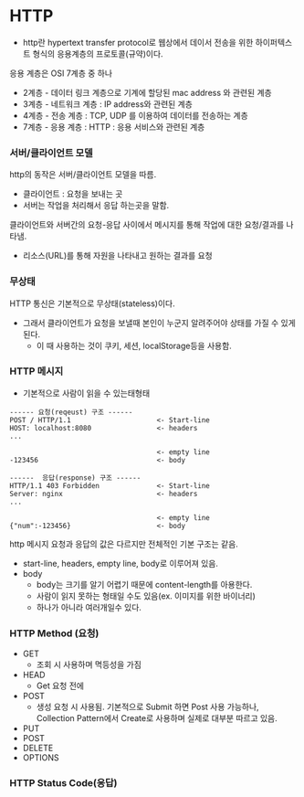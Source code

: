 # HTTP

- http란 hypertext transfer protocol로 웹상에서 데이서 전송을 위한 하이퍼텍스트 형식의 응용계층의 프로토콜(규약)이다.

응용 계층은 OSI 7계층 중 하나
- 2계층 - 데이터 링크 계층으로 기계에 할당된 mac address 와 관련된 계층
- 3계층 - 네트워크 계층 : IP address와 관련된 계층
- 4계층 - 전송 계층 : TCP, UDP 를 이용하여 데이터를 전송하는 계층
- 7계층 - 응용 계층 : HTTP : 응용 서비스와 관련된 계층

### 서버/클라이언트 모델

http의 동작은 서버/클라이언트 모델을 따름.
- 클라이언트 : 요청을 보내는 곳
- 서버는 작업을 처리해서 응답 하는곳을 말함.

클라이언트와 서버간의 요청-응답 사이에서 메시지를 통해 작업에 대한 요청/결과를 나타냄.
- 리소스(URL)를 통해 자원을 나타내고 원하는 결과를 요청 


### 무상태 

HTTP 통신은 기본적으로 무상태(stateless)이다.

- 그래서 클라이언트가 요청을 보낼때 본인이 누군지 알려주어야 상태를 가질 수 있게된다.
  - 이 때 사용하는 것이 쿠키, 세션, localStorage등을 사용함.

### HTTP 메시지
- 기본적으로 사람이 읽을 수 있는태형태
```
------ 요청(reqeust) 구조 ------
POST / HTTP/1.1                     <- Start-line
HOST: localhost:8080                <- headers
...

                                    <- empty line
-123456                             <- body

------  응답(response) 구조 ------  
HTTP/1.1 403 Forbidden              <- Start-line
Server: nginx                       <- headers
...

                                    <- empty line
{"num":-123456}                     <- body

```
http 메시지 요청과 응답의 값은 다르지만 전체적인 기본 구조는 같음.
- start-line, headers, empty line, body로 이루어져 있음.
- body
    - body는 크기를 알기 어렵기 때문에 content-length를 아용한다.
    - 사람이 읽지 못하는 형태일 수도 있음(ex. 이미지를 위한 바이너리)
    - 하나가 아니라 여러개일수 있다.

### HTTP Method (요청)
- GET
    - 조회 시 사용하며 멱등성을 가짐
- HEAD
    - Get 요청 전에
- POST
    - 생성 요청 시 사용됨. 기본적으로 Submit 하면 Post 사용 가능하나, Collection Pattern에서 Create로 사용하며 실제로 대부분 따르고 있음.
- PUT
- POST
- DELETE
- OPTIONS




### HTTP Status Code(응답)
